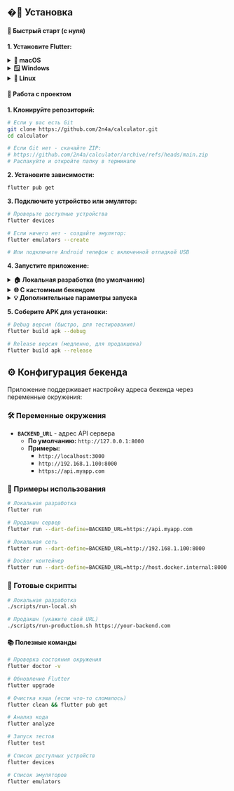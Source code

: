 ## �📱 Установка

#### 🚀 Быстрый старт (с нуля)

**1. Установите Flutter:**

<details>
<summary><strong>📱 macOS</strong></summary>

```bash
# Установите Homebrew (если еще не установлен)
/bin/bash -c "$(curl -fsSL https://raw.githubusercontent.com/Homebrew/install/HEAD/install.sh)"

# Установите Flutter
brew install --cask flutter

# Проверьте установку
flutter doctor
```
</details>

<details>
<summary><strong>🪟 Windows</strong></summary>

1. Скачайте Flutter SDK: https://flutter.dev/docs/get-started/install/windows
2. Распакуйте в `C:\flutter`
3. Добавьте `C:\flutter\bin` в PATH:
   - **Панель управления** → **Система** → **Дополнительные параметры** → **Переменные среды**
   - Добавьте `C:\flutter\bin` в PATH
4. Перезапустите командную строку
5. Проверьте: `flutter doctor`
</details>

<details>
<summary><strong>🐧 Linux</strong></summary>

```bash
# Скачайте Flutter
cd ~/
wget https://storage.googleapis.com/flutter_infra_release/releases/stable/linux/flutter_linux_3.35.3-stable.tar.xz

# Распакуйте
tar xf flutter_linux_3.35.3-stable.tar.xz

# Добавьте в PATH
echo 'export PATH="$PATH:$HOME/flutter/bin"' >> ~/.bashrc
source ~/.bashrc

# Проверьте
flutter doctor
```
</details>

#### 🔧 Работа с проектом

**1. Клонируйте репозиторий:**
```bash
# Если у вас есть Git
git clone https://github.com/2n4a/calculator.git
cd calculator

# Если Git нет - скачайте ZIP:
# https://github.com/2n4a/calculator/archive/refs/heads/main.zip
# Распакуйте и откройте папку в терминале
```

**2. Установите зависимости:**
```bash
flutter pub get
```

**3. Подключите устройство или эмулятор:**
```bash
# Проверьте доступные устройства
flutter devices

# Если ничего нет - создайте эмулятор:
flutter emulators --create

# Или подключите Android телефон с включенной отладкой USB
```

**4. Запустите приложение:**

<details>
<summary><strong>🏠 Локальная разработка (по умолчанию)</strong></summary>

```bash
# Обычный запуск с локальным бекендом (127.0.0.1:8000)
flutter run

# Или используйте готовый скрипт
./scripts/run-local.sh
```
</details>

<details>
<summary><strong>🌐 С кастомным бекендом</strong></summary>

```bash
# Указать адрес бекенда через параметр
flutter run --dart-define=BACKEND_URL=https://your-backend.com

# Или использовать скрипт для продакшена
./scripts/run-production.sh https://your-backend.com

# Примеры разных бекендов:
flutter run --dart-define=BACKEND_URL=http://192.168.1.100:8000  # Локальная сеть
flutter run --dart-define=BACKEND_URL=https://api.myapp.com      # Продакшн
flutter run --dart-define=BACKEND_URL=http://localhost:3000      # Другой порт
```
</details>

<details>
<summary><strong>💡 Дополнительные параметры запуска</strong></summary>

```bash
# Запуск в браузере (веб-версия)
flutter run -d chrome --dart-define=BACKEND_URL=https://api.myapp.com

# Горячая перезагрузка - нажмите 'r' в терминале
# Полная перезагрузка - нажмите 'R'  
# Выход - нажмите 'q'
```
</details>

**5. Соберите APK для установки:**
```bash
# Debug версия (быстро, для тестирования)
flutter build apk --debug

# Release версия (медленно, для продакшена)
flutter build apk --release
```

## ⚙️ Конфигурация бекенда

Приложение поддерживает настройку адреса бекенда через переменные окружения:

### 🛠️ Переменные окружения

- **`BACKEND_URL`** - адрес API сервера
  - **По умолчанию:** `http://127.0.0.1:8000`
  - **Примеры:** 
    - `http://localhost:3000`
    - `http://192.168.1.100:8000` 
    - `https://api.myapp.com`

### 📝 Примеры использования

```bash
# Локальная разработка
flutter run

# Продакшн сервер  
flutter run --dart-define=BACKEND_URL=https://api.myapp.com

# Локальная сеть
flutter run --dart-define=BACKEND_URL=http://192.168.1.100:8000

# Docker контейнер
flutter run --dart-define=BACKEND_URL=http://host.docker.internal:8000
```

### 🚀 Готовые скрипты

```bash
# Локальная разработка
./scripts/run-local.sh

# Продакшн (укажите свой URL)
./scripts/run-production.sh https://your-backend.com
```


#### 📚 Полезные команды

```bash
# Проверка состояния окружения
flutter doctor -v

# Обновление Flutter
flutter upgrade

# Очистка кэша (если что-то сломалось)
flutter clean && flutter pub get

# Анализ кода
flutter analyze

# Запуск тестов
flutter test

# Список доступных устройств
flutter devices

# Список эмуляторов
flutter emulators
```